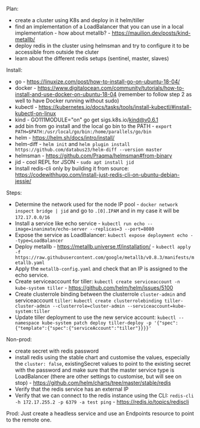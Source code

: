 Plan:
* create a cluster using K8s and deploy in it helm/tiller
* find an implementation of a LoadBalancer that you can use in a local implementation - how about metallb? - https://mauilion.dev/posts/kind-metallb/
* deploy redis in the cluster using helmsman and try to configure it to be accessible from outside the cluter
* learn about the different redis setups (sentinel, master, slaves)


Install:
* go - https://linuxize.com/post/how-to-install-go-on-ubuntu-18-04/
* docker - https://www.digitalocean.com/community/tutorials/how-to-install-and-use-docker-on-ubuntu-18-04 (remember to follow step 2 as well to have Docker running without sudo)
* kubectl - https://kubernetes.io/docs/tasks/tools/install-kubectl/#install-kubectl-on-linux
* kind - GO111MODULE="on" go get sigs.k8s.io/kind@v0.6.1
* add bin from go install and the local go bin to the PATH - `export PATH=$PATH:/usr/local/go/bin:/home/parallels/go/bin`
* helm - https://helm.sh/docs/intro/install/
* helm-diff - `helm init` and `helm plugin install https://github.com/databus23/helm-diff --version master`
* helmsman - https://github.com/Praqma/helmsman#from-binary
* jid - cool REPL for JSON - `sudo apt install jid`
* Install redis-cli only by building it from source: https://codewithhugo.com/install-just-redis-cli-on-ubuntu-debian-jessie/

Steps:
* Determine the network used for the node IP pool - `docker network inspect bridge | jid` and go to `.[0].IPAM` and in my case it will be `172.17.0.0/16`
* Install a service like echo service - `kubectl run echo --image=inanimate/echo-server --replicas=3 --port=8080`
* Expose the service as LoadBalancer: `kubectl expose deployment echo --type=LoadBalancer`
* Deploy metallb - https://metallb.universe.tf/installation/ - `kubectl apply -f https://raw.githubusercontent.com/google/metallb/v0.8.3/manifests/metallb.yaml`
* Apply the `metallb-config.yaml` and check that an IP is assigned to the echo service.
* Create serviceaccount for tiller: `kubectl create serviceaccount -n kube-system tiller` - https://github.com/helm/helm/issues/5100
* Create clusterrole binding between the clusterrole `cluster-admin` and serviceaccount `tiller`: `kubectl create clusterrolebinding tiller-cluster-admin --clusterrole=cluster-admin --serviceaccount=kube-system:tiller`
* Update tiller deployment to use the new service account: `kubectl --namespace kube-system patch deploy tiller-deploy -p '{"spec":{"template":{"spec":{"serviceAccount":"tiller"}}}}'`

Non-prod:
* create secret with redis password
* install redis using the stable chart and customise the values, especially the `cluster: false`, existingSecret values to point to the existing secret with the password and make sure that the master service type is LoadBalancer (there are other settings to customise, but will see on stop) - https://github.com/helm/charts/tree/master/stable/redis
* Verify that the redis service has an external IP
* Verify that we can connect to the redis instance using the CLI: `redis-cli -h 172.17.255.2 -p 6379 -a test ping` - https://redis.io/topics/rediscli

Prod:
Just create a headless service and use an Endpoints resource to point to the remote one.
